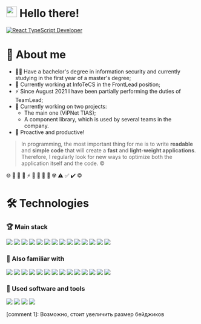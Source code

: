 <h1>
  <img src="https://media.giphy.com/media/hvRJCLFzcasrR4ia7z/giphy.gif" width="28">
  Hello there!
</h1>

[![React TypeScript Developer](https://readme-typing-svg.herokuapp.com?duration=4000&vCenter=true&height=40&lines=~%24+React+TypeScript+Developer;~%24+FrontLead%2C+Senior)](https://git.io/typing-svg)

# 🧐 About me

- 👨‍🎓 Have a bachelor's degree in information security and currently studying in the first 
year of a master's degree;
- 💼 Currently working at InfoTeCS in the FrontLead position;
- ⚡ Since August 2021 I have been partially performing the duties of TeamLead;
- 🏃 Currently working on two projects:
  - The main one (ViPNet TIAS);
  - A component library, which is used by several teams in the company.
- 💪 Proactive and productive!

> In programming, the most important thing for me is to write <b>readable</b> and <b>simple
> code</b> that will create a <b>fast</b> and <b>light-weight applications</b>. Therefore, I
> regularly look for new ways to optimize both the application itself and the code. ©️


🌐 
🧠 
💪 
🏃
⚡ 
🔔 
💼 
📆 
🧰 
☢️ 
⚠️
✅ 
✔️
©️

# 🛠️ Technologies

### 🏆 Main stack

![](https://img.shields.io/badge/JavaScript-F7DF1E?logo=javascript&logoColor=333)
![](https://img.shields.io/badge/TypeScript-3178C6?logo=TypeScript&logoColor=eee)
![](https://img.shields.io/badge/ReactJS-61DAFB?logo=react&logoColor=222)
![](https://img.shields.io/badge/MobX-FF9955?logo=mobx&logoColor=fff)
![](https://img.shields.io/badge/Webpack-8DD6F9?logo=webpack&logoColor=333)
![](https://img.shields.io/badge/NodeJS-339933?logo=node.js&logoColor=eee)
![](https://img.shields.io/badge/ESLint-4B32C3?logo=eslint)
![](https://img.shields.io/badge/Git-F05033?logo=git&logoColor=eee)
![](https://img.shields.io/badge/Jest-C21325?logo=jest)
![](https://img.shields.io/badge/SASS-CC6699?logo=sass&logoColor=eee)
![](https://img.shields.io/badge/HTML-E34F26?logo=html5&logoColor=eee)
![](https://img.shields.io/badge/CSS-1572B6?logo=css3&logoColor=eee)
![](https://img.shields.io/badge/Yarn-2C8EBB?logo=yarn&logoColor=eee)
![](https://img.shields.io/badge/NPM-CB3837?logo=npm)

### 🤘 Also familiar with

![](https://img.shields.io/badge/WebAssembly-654FF0?logo=WebAssembly&logoColor=eee)
![](https://img.shields.io/badge/Nginx-009639?logo=nginx&logoColor=eee)
![](https://img.shields.io/badge/Linux-FCC624?logo=linux&logoColor=000)
![](https://img.shields.io/badge/Docker-2496ED?logo=docker&logoColor=eee)
![](https://img.shields.io/badge/Github%20Actions-2088FF?logo=github-actions&logoColor=fff)
![](https://img.shields.io/badge/SQL-4169E1?logo=postgresql&logoColor=fff)
![](https://img.shields.io/badge/NextJS-000?logo=next.js&logoColor=fff)
![](https://img.shields.io/badge/ExpressJS-000?logo=express&logoColor=fff)
![](https://img.shields.io/badge/PreactJS-673AB8?logo=preact&logoColor=eee)
![](https://img.shields.io/badge/RollupJS-EC4A3F?logo=rollup.js&logoColor=eee)
![](https://img.shields.io/badge/Python-3776AB?logo=python&logoColor=eee)
![](https://img.shields.io/badge/TensorFlow-FF6F00?logo=tensorflow&logoColor=eee)
![](https://img.shields.io/badge/Keras-D00000?logo=Keras&logoColor=eee)
![](https://img.shields.io/badge/Scikit%20Learn-F7931E?logo=scikit-learn&logoColor=eee)

### 🧰 Used software and tools

![](https://img.shields.io/badge/Azure%20DevOps-0078D7?logo=azure-devops)
![](https://img.shields.io/badge/TeamCity-000?logo=teamcity)
![](https://img.shields.io/badge/Postman-FF6C37?logo=postman&logoColor=eee)
![](https://img.shields.io/badge/WebStorm-000?logo=webstorm&logoColor=eee)

[stackoverflow]: https://stackoverflow.com/users/11589183/yoskutik
[instagram]: https://www.instagram.com/oidmitry
[gmail]: mailto:yoskutik@gmail.com
[telegram]: https://t.me/Yoskutik
[vk]: https://vk.com/yoskutik

[my package]: https://github.com/yoskutik/awesome_progress_bar

[CV HH]: https://spb.hh.ru/resume/37354048ff09444ba90039ed1f686e65356b66

[comment 1]: Возможно, стоит увеличить размер бейджиков

[competitions]: https://github.com/yoskutik/Competitions
[1]: https://github.com/Yoskutik/Competitions/tree/master/OSIC%20Pulmonary%20Fibrosis%20Progression
